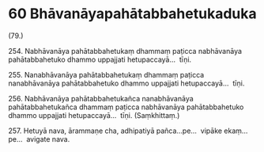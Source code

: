 

# 60 Bhāvanāyapahātabbahetukaduka


(79.)

254\. Nabhāvanāya pahātabbahetukaṃ dhammaṃ paṭicca nabhāvanāya pahātabbahetuko dhammo uppajjati hetupaccayā…  tīṇi.

255\. Nanabhāvanāya pahātabbahetukaṃ dhammaṃ paṭicca nanabhāvanāya pahātabbahetuko dhammo uppajjati hetupaccayā…  tīṇi.

256\. Nabhāvanāya pahātabbahetukañca nanabhāvanāya pahātabbahetukañca dhammaṃ paṭicca nabhāvanāya pahātabbahetuko dhammo uppajjati hetupaccayā…  tīṇi. (Saṃkhittaṃ.)

257\. Hetuyā nava, ārammaṇe cha, adhipatiyā pañca…pe…  vipāke ekaṃ…pe…  avigate nava.



